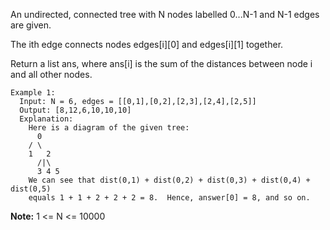 An undirected, connected tree with N nodes labelled 0...N-1 and N-1 edges are given.

The ith edge connects nodes edges[i][0] and edges[i][1] together.

Return a list ans, where ans[i] is the sum of the distances between node i and all other nodes.

```
Example 1:
  Input: N = 6, edges = [[0,1],[0,2],[2,3],[2,4],[2,5]]
  Output: [8,12,6,10,10,10]
  Explanation: 
    Here is a diagram of the given tree:
      0
    / \
    1   2
      /|\
      3 4 5
    We can see that dist(0,1) + dist(0,2) + dist(0,3) + dist(0,4) + dist(0,5)
    equals 1 + 1 + 2 + 2 + 2 = 8.  Hence, answer[0] = 8, and so on.
```

**Note:** 
  1 <= N <= 10000